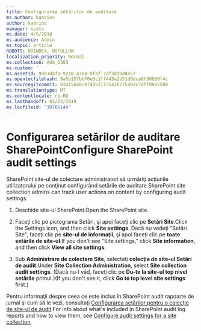 ```yaml
---
title: Configurarea setărilor de auditare
ms.author: kaarins
author: kaarins
manager: scotv
ms.date: 4/5/2018
ms.audience: Admin
ms.topic: article
ROBOTS: NOINDEX, NOFOLLOW
localization_priority: Normal
ms.collection: Adm_O365
ms.custom: ''
ms.assetid: 98b3d4fa-9210-43e8-9faf-7af3dd9d8557
ms.openlocfilehash: 9a5b157bb70e6c1ff445a2b51d0dca8f30890f4c
ms.sourcegitcommit: 03a156a9c9740521155a30775492c7dff0982588
ms.translationtype: MT
ms.contentlocale: ro-RO
ms.lasthandoff: 03/22/2019
ms.locfileid: "30766144"
---
```

# <a name="configure-sharepoint-audit-settings"></a><span data-ttu-id="0c652-102">Configurarea setărilor de auditare SharePoint</span><span class="sxs-lookup"><span data-stu-id="0c652-102">Configure SharePoint audit settings</span></span>

<span data-ttu-id="0c652-103">SharePoint site-ul de colectare administratori să urmăriţi acţiunile utilizatorului pe conţinut configurând setările de auditare.</span><span class="sxs-lookup"><span data-stu-id="0c652-103">SharePoint site collection admins can track user actions on content by configuring audit settings.</span></span>
  
1. <span data-ttu-id="0c652-104">Deschide site-ul SharePoint.</span><span class="sxs-lookup"><span data-stu-id="0c652-104">Open the SharePoint site.</span></span>
    
2. <span data-ttu-id="0c652-105">Faceţi clic pe pictograma Setări, şi apoi faceţi clic pe **Setări Site**.</span><span class="sxs-lookup"><span data-stu-id="0c652-105">Click the Settings icon, and then click **Site settings**.</span></span> <span data-ttu-id="0c652-106">Dacă nu vedeţi "Setări Site", faceţi clic pe **site-ul de informaţii**, şi apoi faceţi clic pe **toate setările de site-ul**.</span><span class="sxs-lookup"><span data-stu-id="0c652-106">If you don't see "Site settings," click **Site information**, and then click **View all site settings**.</span></span>
    
3. <span data-ttu-id="0c652-107">Sub **Administrare de colectare Site**, selectaţi **colecţia de site-ul Setări de audit**.</span><span class="sxs-lookup"><span data-stu-id="0c652-107">Under **Site Collection Administration**, select **Site collection audit settings**.</span></span> <span data-ttu-id="0c652-108">(Dacă nu-l văd, faceţi clic pe **Du-te la site-ul top nivel setările** primul.)</span><span class="sxs-lookup"><span data-stu-id="0c652-108">(If you don't see it, click **Go to top level site settings** first.)</span></span> 
    
<span data-ttu-id="0c652-109">Pentru informaţii despre ceea ce este inclus în SharePoint audit rapoarte de jurnal şi cum să le vezi, consultaţi [Configurarea setărilor pentru o colecţie de site-ul de audit](https://go.microsoft.com/fwlink/?linkid=404050).</span><span class="sxs-lookup"><span data-stu-id="0c652-109">For info about what's included in SharePoint audit log reports and how to view them, see [Configure audit settings for a site collection](https://go.microsoft.com/fwlink/?linkid=404050).</span></span>
  

